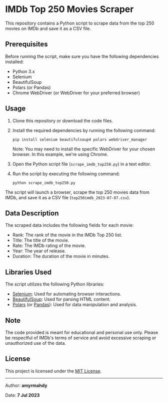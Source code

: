 # IMDb Top 250 Movies Scraper

This repository contains a Python script to scrape data from the top 250 movies on IMDb and save it as a CSV file.

## Prerequisites

Before running the script, make sure you have the following dependencies installed:

- Python 3.x
- Selenium
- BeautifulSoup
- Polars (or Pandas)
- Chrome WebDriver (or WebDriver for your preferred browser)

## Usage

1. Clone this repository or download the code files.
2. Install the required dependencies by running the following command:
   ```shell
   pip install selenium beautifulsoup4 polars webdriver_manager
   ```
   Note: You may need to install the specific WebDriver for your chosen browser. In this example, we're using Chrome.

3. Open the Python script file (`scrape_imdb_top250.py`) in a text editor.
4. Run the script by executing the following command:
   ```shell
   python scrape_imdb_top250.py
   ```

The script will launch a browser, scrape the top 250 movies data from IMDb, and save it as a CSV file (`top250imdb_2023-07-07.csv`).

## Data Description

The scraped data includes the following fields for each movie:

- Rank: The rank of the movie in the IMDb Top 250 list.
- Title: The title of the movie.
- Rate: The IMDb rating of the movie.
- Year: The year of release.
- Duration: The duration of the movie in minutes.

## Libraries Used

The script utilizes the following Python libraries:

- [Selenium](https://pypi.org/project/selenium/): Used for automating browser interactions.
- [BeautifulSoup](https://pypi.org/project/beautifulsoup4/): Used for parsing HTML content.
- [Polars](https://pypi.org/project/polars/) (or [Pandas](https://pypi.org/project/pandas/)): Used for data manipulation and analysis.

## Note

The code provided is meant for educational and personal use only. Please be respectful of IMDb's terms of service and avoid excessive scraping or unauthorized use of the data.

## License

This project is licensed under the [MIT License](LICENSE).

---
Author: **amyrmahdy**

Date: **7 Jul 2023**

